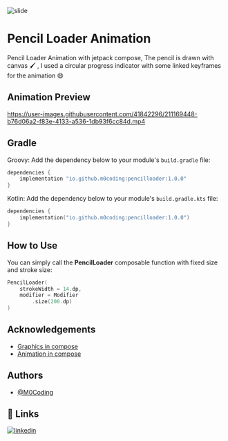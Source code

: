 ![slide](https://user-images.githubusercontent.com/41842296/211169423-8e37cb82-e4cf-454e-b4c3-ec358cd08115.png)

# Pencil Loader Animation

Pencil Loader Animation with jetpack compose, The pencil is drawn with canvas 🖌 , I used a circular progress indicator with some linked keyframes for the animation 😄


## Animation Preview


https://user-images.githubusercontent.com/41842296/211169448-b76d06a2-f83e-4133-a536-1db93f6cc84d.mp4

## Gradle

Groovy:
Add the dependency below to your module's `build.gradle` file:
```groovy
dependencies {
    implementation "io.github.m0coding:pencilloader:1.0.0"
}
```

Kotlin:
Add the dependency below to your module's `build.gradle.kts` file:
```kotlin
dependencies {
    implementation("io.github.m0coding:pencilloader:1.0.0")
}
```

## How to Use

You can simply call the **PencilLoader** composable function with fixed size and stroke size:
```kotlin
PencilLoader(
    strokeWidth = 14.dp,
    modifier = Modifier
        .size(200.dp)
)
```

## Acknowledgements

 - [Graphics in compose](https://developer.android.com/jetpack/compose/graphics/draw/overview)
 - [Animation in compose](https://developer.android.com/jetpack/compose/animation)


## Authors

- [@M0Coding](https://www.github.com/M0Coding)


## 🔗 Links
[![linkedin](https://img.shields.io/badge/linkedin-0A66C2?style=for-the-badge&logo=linkedin&logoColor=white)](https://www.linkedin.com/in/mohamed-benrejeb/)

